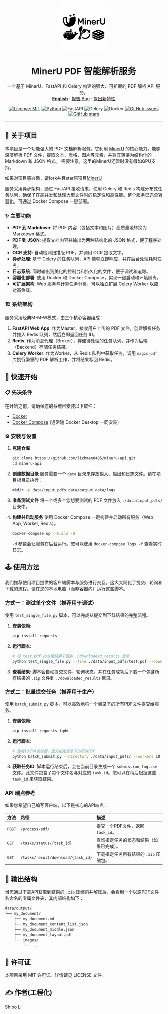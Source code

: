 <div align="center">
  <a href="https://github.com/lichman0405/mineru-api.git">
    <img src="/assets/edit_logo.png" alt="Logo" width="150px">
  </a>
  
  <h1 align="center">MinerU PDF 智能解析服务</h1>
  
  <p align="center">
    一个基于 MinerU、FastAPI 和 Celery 构建的强大、可扩展的 PDF 解析 API 服务。
    <br>
    <a href="./README-en.md"><strong>English</strong></a>
    ·
    <a href="https://github.com/lichman0405/mineru-api.git/issues">报告 Bug</a>
    ·
    <a href="https://github.com/lichman0405/mineru-api.git/issues">提出新特性</a>
  </p>
</div>

<div align="center">

[![License: MIT](https://img.shields.io/badge/License-MIT-blue.svg)](https://opensource.org/licenses/MIT)
[![Python](https://img.shields.io/badge/Python-3.10%2B-blue)](https://www.python.org/)
![FastAPI](https://img.shields.io/badge/FastAPI-009688?style=flat&logo=fastapi)
![Celery](https://img.shields.io/badge/Celery-3778AF?style=flat&logo=celery)
![Docker](https://img.shields.io/badge/Docker-2496ED?style=flat&logo=docker)
[![GitHub issues](https://img.shields.io/github/issues/lichman0405/mineru-api.svg)](https://github.com/lichman0405/mineru-api/issues)
[![GitHub stars](https://img.shields.io/github/stars/lichman0405/mineru-api.svg?style=social)](https://github.com/lichman0405/mineru-api.git])

</div>

---

## 📖 关于项目

本项目是一个功能强大的 PDF 文档解析服务。它利用 [MinerU](https://github.com/opendatalab/MinerU) 的核心能力，能够深度解析 PDF 文件，提取文本、表格、图片等元素，并将其转换为结构化的 Markdown 和 JSON 格式。
需要注意，这里的MinerU还暂时没有假如GPU支持。

如果对项目感兴趣，请fork并且star原项目[MinerU](https://github.com/opendatalab/MinerU)

服务采用异步架构，通过 FastAPI 接收请求，使用 Celery 和 Redis 构建分布式任务队列，确保了在高并发和处理大型文件时的稳定性和高性能。整个服务已完全容器化，可通过 Docker Compose 一键部署。

### ✨ 主要功能

* **PDF 到 Markdown**: 将 PDF 内容（包括文本和图片）高质量地转换为 Markdown 格式。
* **PDF 到 JSON**: 提取文档内容并输出为两种结构化的 JSON 格式，便于程序处理。
* **OCR 支持**: 自动检测扫描版 PDF，并调用 OCR 提取文字。
* **异步处理**: 基于 Celery 的任务队列，API 能够立即响应，并在后台处理耗时任务。
* **日志系统**: 同时输出到美化的控制台和持久化的文件，便于调试和追踪。
* **容器化部署**: 使用 Docker 和 Docker Compose，实现一键启动和环境隔离。
* **可扩展架构**: Web 服务与计算任务分离，可以独立扩展 Celery Worker 以应对高负载。

### 🏗️ 系统架构

服务采用经典M-M-W模式，由三个核心容器组成：
1.  **FastAPI Web App**: 作为Master，接收用户上传的 PDF 文件，创建解析任务并推入 Redis 队列，然后立即返回任务 ID。
2.  **Redis**: 作为消息代理（Broker），存储待处理的任务队列，并作为后端（Backend）存储任务结果。
3.  **Celery Worker**: 作为Worker，从 Redis 队列中获取任务，调用 `magic-pdf` 库执行繁重的 PDF 解析工作，并将结果写回 Redis。

## 🚀 快速开始

### 📋 先决条件

在开始之前，请确保您的系统已安装以下软件：
* [Docker](https://www.docker.com/get-started)
* [Docker Compose](https://docs.docker.com/compose/install/) (通常随 Docker Desktop 一同安装)

### ⚙️ 安装与设置

1.  **克隆仓库**
    ```bash
    git clone https://github.com/lichman0405/mineru-api.git
    cd mineru-api
    ```

2.  **创建数据目录**
    服务需要一个 `data` 目录来存放输入、输出和日志文件。请在项目根目录执行：
    ```bash
    mkdir -p data/input_pdfs data/output data/logs
    ```

3.  **准备测试文件**
    将一个或多个您想要测试的 PDF 文件放入 `./data/input_pdfs/` 目录中。

4.  **构建并启动服务**
    使用 Docker Compose 一键构建并启动所有服务（Web App, Worker, Redis）。
    ```bash
    docker-compose up --build -d
    ```
    `-d` 参数会让服务在后台运行。您可以使用 `docker-compose logs -f` 查看实时日志。

## 🕹️ 使用方法

我们推荐使用项目提供的客户端脚本与服务进行交互。这大大简化了提交、轮询和下载的流程。请在您的本地电脑（而非容器内）运行这些脚本。

### 方式一：测试单个文件（推荐用于调试）

使用 `test_single_file.py` 脚本，可以完成从提交到下载结果的完整流程。

1.  **安装依赖**:
    ```bash
    pip install requests
    ```
2.  **运行脚本**:
    ```bash
    # 将 test.pdf 的处理结果下载到 ./downloaded_results 目录
    python test_single_file.py --file ./data/input_pdfs/test.pdf --download-dir ./downloaded_results
    ```
3.  **查看结果**:
    脚本会自动提交文件、轮询状态，并在任务成功后下载一个包含所有结果的 `.zip` 文件到 `./downloaded_results` 目录。

### 方式二：批量提交任务（推荐用于生产）

使用 `batch_submit.py` 脚本，可以高效地将一个目录下的所有PDF文件提交给服务。

1.  **安装依赖**:
    ```bash
    pip install requests tqdm
    ```
2.  **运行脚本**:
    ```bash
    # 使用10个并发线程，提交指定目录下的所有PDF
    python batch_submit.py --directory ./data/input_pdfs/ --workers 10
    ```
3.  **获取任务ID**:
    脚本运行结束后，会在当前目录生成一个 `submission_log.csv` 文件。此文件包含了每个文件名与对应的 `task_id`。您可以在稍后根据这些 `task_id` 来获取结果。


### API 端点参考

如果您希望自己编写客户端，以下是核心的API端点：

| 方法   | 路径                               | 描述                                     |
| :----- | :--------------------------------- | :--------------------------------------- |
| `POST` | `/process-pdf/`                    | 提交一个PDF文件，返回 `task_id`。          |
| `GET`  | `/tasks/status/{task_id}`          | 查询指定任务的状态和结果（如果已完成）。 |
| `GET`  | `/tasks/result/download/{task_id}` | 下载指定任务所有结果的 `.zip` 压缩包。     |

## 📁 输出结构

当您通过下载API获取到结果的 `.zip` 压缩包并解压后，会看到一个以原PDF文件名命名的专属文件夹，其内部结构如下：

```bash
data/output/
└── my_document/
    ├── my_document.md
    ├── my_document_content_list.json
    ├── my_document_middle.json
    ├── my_document_layout.pdf
    └── images/
        └── ...
```

## 📝 许可证
本项目采用 MIT 许可证。详情请见 LICENSE 文件。

## ✍️ 作者(工程化)
Shibo Li